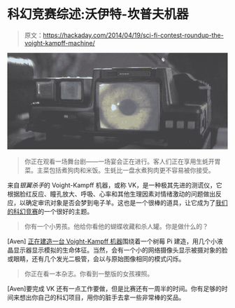 # 科幻竞赛综述:沃伊特-坎普夫机器

> 原文：<https://hackaday.com/2014/04/19/sci-fi-contest-roundup-the-voight-kampff-machine/>

![Voight-Kampff](img/80c050d1ceb80e3e764f3f69a00f67a8.png)

> 你正在观看一场舞台剧——一场宴会正在进行。客人们正在享用生蚝开胃菜。主菜包括煮狗肉和米饭。生蚝比一盘水煮狗肉更不容易被你接受。

来自*银翼杀手*的 Voight-Kampff 机器，或称 VK，是一种极其先进的测谎仪，它根据脸红反应、瞳孔放大、呼吸、心率和其他生理因素对情绪激动的问题做出反应，以确定审讯对象是否会梦到电子羊。这也是一个很棒的道具，让它成为了[我们的科幻竞赛](http://hackaday.io/page/276)的一个很好的主题。

> 你有一个小男孩。他给你看他的蝴蝶收藏和杀人罐。你是做什么的？

[Aven] [正在建造一台 Voight-Kampff 机器](http://hackaday.io/project/547-Voight-Kampff-Machine-(Blade-Runner))围绕着一个树莓 Pi 建造，用几个小液晶显示器显示模拟的生命体征。当然，会有一个小的网络摄像头显示被摄对象的脸或眼睛，还有几个发光二极管，会以与原始图像相同的模式闪烁。

> 你正在看一本杂志。你看到一整版的女孩裸照。

[Aven]要完成 VK 还有一点工作要做，但是比赛还有一周半的时间。你有足够的时间来想出你自己的科幻项目，用你的脏手去拿一些非常棒的奖品。